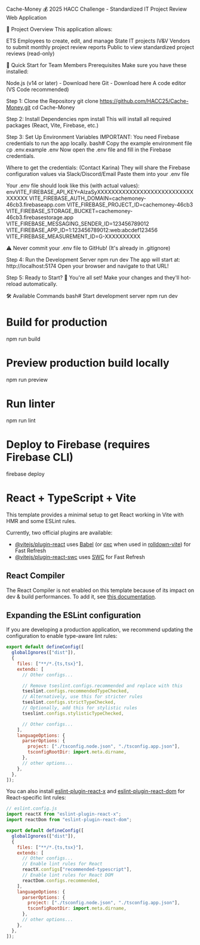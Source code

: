 Cache-Money 💰
2025 HACC Challenge - Standardized IT Project Review Web Application

🎯 Project Overview
This application allows:

ETS Employees to create, edit, and manage State IT projects
IV&V Vendors to submit monthly project review reports
Public to view standardized project reviews (read-only)

🚀 Quick Start for Team Members
Prerequisites
Make sure you have these installed:

Node.js (v14 or later) - Download here
Git - Download here
A code editor (VS Code recommended)

Step 1: Clone the Repository
git clone https://github.com/HACC25/Cache-Money.git
cd Cache-Money

Step 2: Install Dependencies
npm install
This will install all required packages (React, Vite, Firebase, etc.)

Step 3: Set Up Environment Variables
IMPORTANT: You need Firebase credentials to run the app locally.
bash# Copy the example environment file
cp .env.example .env
Now open the .env file and fill in the Firebase credentials.

Where to get the credentials:
(Contact Karina)
They will share the Firebase configuration values via Slack/Discord/Email
Paste them into your .env file

Your .env file should look like this (with actual values):
envVITE_FIREBASE_API_KEY=AIzaSyXXXXXXXXXXXXXXXXXXXXXXXXXXXXXXXXX
VITE_FIREBASE_AUTH_DOMAIN=cachemoney-46cb3.firebaseapp.com
VITE_FIREBASE_PROJECT_ID=cachemoney-46cb3
VITE_FIREBASE_STORAGE_BUCKET=cachemoney-46cb3.firebasestorage.app
VITE_FIREBASE_MESSAGING_SENDER_ID=123456789012
VITE_FIREBASE_APP_ID=1:123456789012:web:abcdef123456
VITE_FIREBASE_MEASUREMENT_ID=G-XXXXXXXXXX

⚠️ Never commit your .env file to GitHub! (It's already in .gitignore)

Step 4: Run the Development Server
npm run dev
The app will start at: http://localhost:5174
Open your browser and navigate to that URL!

Step 5: Ready to Start? 🎉
You're all set! Make your changes and they'll hot-reload automatically.

🛠️ Available Commands
bash# Start development server
npm run dev

# Build for production

npm run build

# Preview production build locally

npm run preview

# Run linter

npm run lint

# Deploy to Firebase (requires Firebase CLI)

firebase deploy

# React + TypeScript + Vite

This template provides a minimal setup to get React working in Vite with HMR and some ESLint rules.

Currently, two official plugins are available:

- [@vitejs/plugin-react](https://github.com/vitejs/vite-plugin-react/blob/main/packages/plugin-react) uses [Babel](https://babeljs.io/) (or [oxc](https://oxc.rs) when used in [rolldown-vite](https://vite.dev/guide/rolldown)) for Fast Refresh
- [@vitejs/plugin-react-swc](https://github.com/vitejs/vite-plugin-react/blob/main/packages/plugin-react-swc) uses [SWC](https://swc.rs/) for Fast Refresh

## React Compiler

The React Compiler is not enabled on this template because of its impact on dev & build performances. To add it, see [this documentation](https://react.dev/learn/react-compiler/installation).

## Expanding the ESLint configuration

If you are developing a production application, we recommend updating the configuration to enable type-aware lint rules:

```js
export default defineConfig([
  globalIgnores(["dist"]),
  {
    files: ["**/*.{ts,tsx}"],
    extends: [
      // Other configs...

      // Remove tseslint.configs.recommended and replace with this
      tseslint.configs.recommendedTypeChecked,
      // Alternatively, use this for stricter rules
      tseslint.configs.strictTypeChecked,
      // Optionally, add this for stylistic rules
      tseslint.configs.stylisticTypeChecked,

      // Other configs...
    ],
    languageOptions: {
      parserOptions: {
        project: ["./tsconfig.node.json", "./tsconfig.app.json"],
        tsconfigRootDir: import.meta.dirname,
      },
      // other options...
    },
  },
]);
```

You can also install [eslint-plugin-react-x](https://github.com/Rel1cx/eslint-react/tree/main/packages/plugins/eslint-plugin-react-x) and [eslint-plugin-react-dom](https://github.com/Rel1cx/eslint-react/tree/main/packages/plugins/eslint-plugin-react-dom) for React-specific lint rules:

```js
// eslint.config.js
import reactX from "eslint-plugin-react-x";
import reactDom from "eslint-plugin-react-dom";

export default defineConfig([
  globalIgnores(["dist"]),
  {
    files: ["**/*.{ts,tsx}"],
    extends: [
      // Other configs...
      // Enable lint rules for React
      reactX.configs["recommended-typescript"],
      // Enable lint rules for React DOM
      reactDom.configs.recommended,
    ],
    languageOptions: {
      parserOptions: {
        project: ["./tsconfig.node.json", "./tsconfig.app.json"],
        tsconfigRootDir: import.meta.dirname,
      },
      // other options...
    },
  },
]);
```
